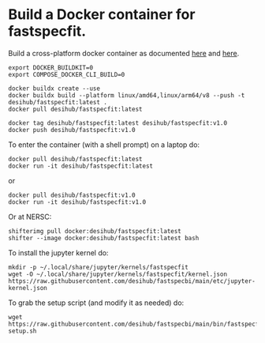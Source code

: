 Build a Docker container for fastspecfit.
=========================================

Build a cross-platform docker container as documented [here](https://www.docker.com/blog/faster-multi-platform-builds-dockerfile-cross-compilation-guide) and [here](https://blog.jaimyn.dev/how-to-build-multi-architecture-docker-images-on-an-m1-mac/).
```
export DOCKER_BUILDKIT=0
export COMPOSE_DOCKER_CLI_BUILD=0

docker buildx create --use
docker buildx build --platform linux/amd64,linux/arm64/v8 --push -t desihub/fastspecfit:latest .
docker pull desihub/fastspecfit:latest

docker tag desihub/fastspecfit:latest desihub/fastspecfit:v1.0
docker push desihub/fastspecfit:v1.0
```

To enter the container (with a shell prompt) on a laptop do:
```
docker pull desihub/fastspecfit:latest
docker run -it desihub/fastspecfit:latest
```
or
```
docker pull desihub/fastspecfit:v1.0
docker run -it desihub/fastspecfit:v1.0
```

Or at NERSC:
```
shifterimg pull docker:desihub/fastspecfit:latest
shifter --image docker:desihub/fastspecfit:latest bash
```

To install the jupyter kernel do:
```
mkdir -p ~/.local/share/jupyter/kernels/fastspecfit
wget -O ~/.local/share/jupyter/kernels/fastspecfit/kernel.json https://raw.githubusercontent.com/desihub/fastspecbi/main/etc/jupyter-kernel.json
```

To grab the setup script (and modify it as needed) do:
```
wget https://raw.githubusercontent.com/desihub/fastspecbi/main/bin/fastspecfit-setup.sh
```

